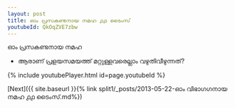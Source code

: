 ```yaml
---
layout: post
title: ഓം പ്രസകണ്ടനായ നമഹ ൧൧ ടൈംസ്
youtubeId: QkOqZVE7zbw
---
```

 
 
 ഓം പ്രസകണ്ടനായ നമഹ 
 
 -  ആരാണ് പ്രളയസമയത്ത് മറ്റുള്ളവരെല്ലാം വഴുതിവീഴുന്നത്? 
 
  
 
  
 
 
 
 
 
 


{% include youtubePlayer.html id=page.youtubeId %}
 
[Next]({{ site.baseurl }}{% link  split1/_posts/2013-05-22-ഓം വിഭാഗഗനായ നമഹ ൧൧ ടൈംസ്.md%})
 
